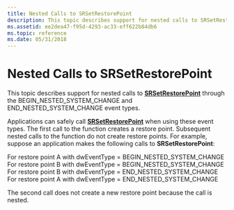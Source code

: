 ```yaml
---
title: Nested Calls to SRSetRestorePoint
description: This topic describes support for nested calls to SRSetRestorePoint through the BEGIN\_NESTED\_SYSTEM\_CHANGE and END\_NESTED\_SYSTEM\_CHANGE event types.
ms.assetid: ee2dea47-f95d-4293-ac33-eff622b84db6
ms.topic: reference
ms.date: 05/31/2018
---
```


# Nested Calls to SRSetRestorePoint

This topic describes support for nested calls to [**SRSetRestorePoint**](/windows/desktop/api/SRRestorePtAPI/nf-srrestoreptapi-srsetrestorepointa) through the BEGIN\_NESTED\_SYSTEM\_CHANGE and END\_NESTED\_SYSTEM\_CHANGE event types.

Applications can safely call [**SRSetRestorePoint**](/windows/desktop/api/SRRestorePtAPI/nf-srrestoreptapi-srsetrestorepointa) when using these event types. The first call to the function creates a restore point. Subsequent nested calls to the function do not create restore points. For example, suppose an application makes the following calls to **SRSetRestorePoint**:<dl> For restore point A with dwEventType = BEGIN\_NESTED\_SYSTEM\_CHANGE  
For restore point B with dwEventType = BEGIN\_NESTED\_SYSTEM\_CHANGE  
For restore point B with dwEventType = END\_NESTED\_SYSTEM\_CHANGE  
For restore point A with dwEventType = END\_NESTED\_SYSTEM\_CHANGE  
</dl>

The second call does not create a new restore point because the call is nested.

 

 




